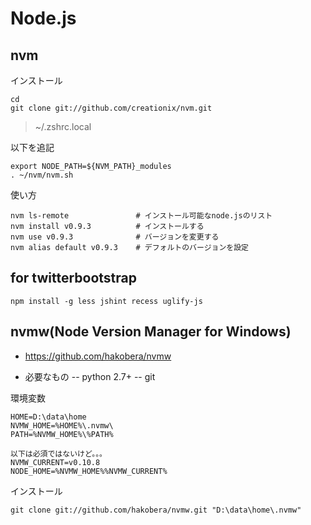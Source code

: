 # Node.js

## nvm

インストール

```
cd 
git clone git://github.com/creationix/nvm.git
```

> ~/.zshrc.local

以下を追記
```
export NODE_PATH=${NVM_PATH}_modules
. ~/nvm/nvm.sh
```

使い方

```
nvm ls-remote				# インストール可能なnode.jsのリスト
nvm install v0.9.3			# インストールする
nvm use v0.9.3				# バージョンを変更する
nvm alias default v0.9.3	# デフォルトのバージョンを設定
```

## for twitterbootstrap

```
npm install -g less jshint recess uglify-js
```

## nvmw(Node Version Manager for Windows)

- https://github.com/hakobera/nvmw

- 必要なもの
-- python 2.7+
-- git


環境変数

```
HOME=D:\data\home
NVMW_HOME=%HOME%\.nvmw\
PATH=%NVMW_HOME%\%PATH%

以下は必須ではないけど。。。
NVMW_CURRENT=v0.10.8
NODE_HOME=%NVMW_HOME%%NVMW_CURRENT%
```

インストール

```
git clone git://github.com/hakobera/nvmw.git "D:\data\home\.nvmw"
```
